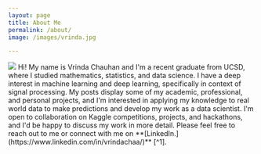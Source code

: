 ```yaml
---
layout: page
title: About Me
permalink: /about/
image: /images/vrinda.jpg

---
```

<img src="vrinda.jpg">
Hi! My name is Vrinda Chauhan and I'm a recent graduate from UCSD, where I studied mathematics, statistics, and data science. I have a deep interest in machine learning and deep learning, specifically in context of signal processing. My posts display some of my academic, professional, and personal projects, and I'm interested in applying my knowledge to real world data to make predictions and develop my work as a data scientist. I'm open to collaboration on Kaggle competitions, projects, and hackathons, and I'd be happy to discuss my work in more detail. Please feel free to reach out to me or connect with me on **[LinkedIn.](https://www.linkedin.com/in/vrindachaa/)** [^1].



[^1]:a portfolio & blog about some of my programming and data science projects.
